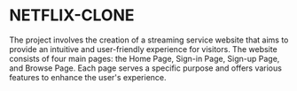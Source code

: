 # NETFLIX-CLONE
The project involves the creation of a streaming service website that aims to provide an intuitive  and user-friendly experience for visitors. The website consists of four main pages: the Home Page,  Sign-in Page, Sign-up Page, and Browse Page. Each page serves a specific purpose and offers  various features to enhance the user's experience.
